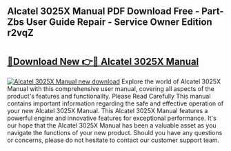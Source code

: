 ## Alcatel 3025X Manual PDF Download Free - Part-Zbs User Guide Repair - Service Owner Edition r2vqZ

# <h2><a href="http://cf29452.oget.top/?id=Alcatel+3025X+Manual">🔗Download New 👉🔴 Alcatel 3025X Manual</a></h2>

[![Alcatel 3025X Manual new download](https://i.imgur.com/5g1atiW.png)](http://cf29452.oget.top/?id=Alcatel+3025X+Manual)
Explore the world of Alcatel 3025X Manual with this comprehensive user manual, covering all aspects of the product's features and functionality. Please Read Carefully This manual contains important information regarding the safe and effective operation of your new Alcatel 3025X Manual. This Alcatel 3025X Manual features a powerful engine and innovative features for exceptional performance. It's our hope that the Alcatel 3025X Manual has been a valuable asset as you navigate the functions of your new product. Should you have any questions or concerns, please do not hesitate to contact our customer support team.
